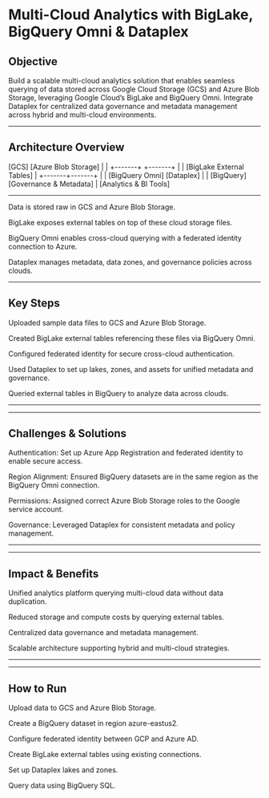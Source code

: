 # Multi-Cloud Analytics with BigLake, BigQuery Omni & Dataplex

## Objective

Build a scalable multi-cloud analytics solution that enables seamless querying of data stored across Google Cloud Storage (GCS) and Azure Blob Storage, leveraging Google Cloud’s BigLake and BigQuery Omni. Integrate Dataplex for centralized data governance and metadata management across hybrid and multi-cloud environments.

---

## Architecture Overview

[GCS]              [Azure Blob Storage]
   |                       |
   +-------+       +-------+
           |       |
       [BigLake External Tables]
           |
   +-------+-------+
   |               |
[BigQuery Omni]   [Dataplex]
       |               |
   [BigQuery]      [Governance & Metadata]
       |
[Analytics & BI Tools]


---

Data is stored raw in GCS and Azure Blob Storage.

BigLake exposes external tables on top of these cloud storage files.

BigQuery Omni enables cross-cloud querying with a federated identity connection to Azure.

Dataplex manages metadata, data zones, and governance policies across clouds.

---

## Key Steps

Uploaded sample data files to GCS and Azure Blob Storage.

Created BigLake external tables referencing these files via BigQuery Omni.

Configured federated identity for secure cross-cloud authentication.

Used Dataplex to set up lakes, zones, and assets for unified metadata and governance.

Queried external tables in BigQuery to analyze data across clouds.

---

---
## Challenges & Solutions

Authentication: Set up Azure App Registration and federated identity to enable secure access.

Region Alignment: Ensured BigQuery datasets are in the same region as the BigQuery Omni connection.

Permissions: Assigned correct Azure Blob Storage roles to the Google service account.

Governance: Leveraged Dataplex for consistent metadata and policy management.

---

---
## Impact & Benefits
Unified analytics platform querying multi-cloud data without data duplication.

Reduced storage and compute costs by querying external tables.

Centralized data governance and metadata management.

Scalable architecture supporting hybrid and multi-cloud strategies.

---
---
## How to Run
Upload data to GCS and Azure Blob Storage.

Create a BigQuery dataset in region azure-eastus2.

Configure federated identity between GCP and Azure AD.

Create BigLake external tables using existing connections.

Set up Dataplex lakes and zones.

Query data using BigQuery SQL.


